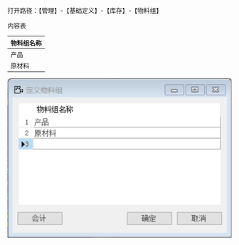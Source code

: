 打开路径：【管理】-【基础定义】-【库存】-【物料组】

内容表

| **物料组名称** |
| -------------- |
| 产品           |
| 原材料         |

![img](BAP_QuickStart_Images/31.1.png)